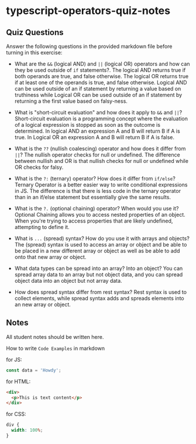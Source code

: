 # typescript-operators-quiz-notes

## Quiz Questions

Answer the following questions in the provided markdown file before turning in this exercise:

- What are the `&&` (logical AND) and `||` (logical OR) operators and how can they be used outside of `if` statements?.
  The logical AND returns true if both operands are true, and false otherwise. The logical OR returns true if at least one of the operands is true, and false otherwise. Logical AND can be used outside of an if statement by returning a value based on truthiness while Logical OR can be used outside of an if statement by returning a the first value based on falsy-ness.

- What is "short-circuit evaluation" and how does it apply to `&&` and `||`?
  Short-circuit evaluation is a programming concept where the evaluation of a logical expression is stopped as soon as the outcome is determined. In logical AND an expression A and B will return B if A is true. In Logical OR an expression A and B will return B if A is false.

- What is the `??` (nullish coalescing) operator and how does it differ from `||`?
  The nullish operator checks for null or undefined. The difference between nullish and OR is that nullish checks for null or undefined while OR checks for falsy.

- What is the `?:` (ternary) operator? How does it differ from `if/else`?
  Ternary Operator is a better easier way to write conditional expressions in JS. The difference is that there is less code in the ternary operator than in an if/else statement but essentially give the same results.

- What is the `?.` (optional chaining) operator? When would you use it?
  Optional Chaining allows you to access nested properties of an object. When you're trying to access properties that are likely undefined, attempting to define it.

- What is `...` (spread) syntax? How do you use it with arrays and objects?
  The (spread) syntax is used to access an array or object and be able to be placed in a new different array or object as well as be able to add onto that new array or object.

- What data types can be spread into an array? Into an object?
  You can spread array data to an array but not object data, and you can spread object data into an object but not array data.

- How does spread syntax differ from rest syntax?
  Rest syntax is used to collect elements, while spread syntax adds and spreads elements into an new array or object.

## Notes

All student notes should be written here.

How to write `Code Examples` in markdown

for JS:

```js
const data = 'Howdy';
```

for HTML:

```html
<div>
  <p>This is text content</p>
</div>
```

for CSS:

```css
div {
  width: 100%;
}
```

